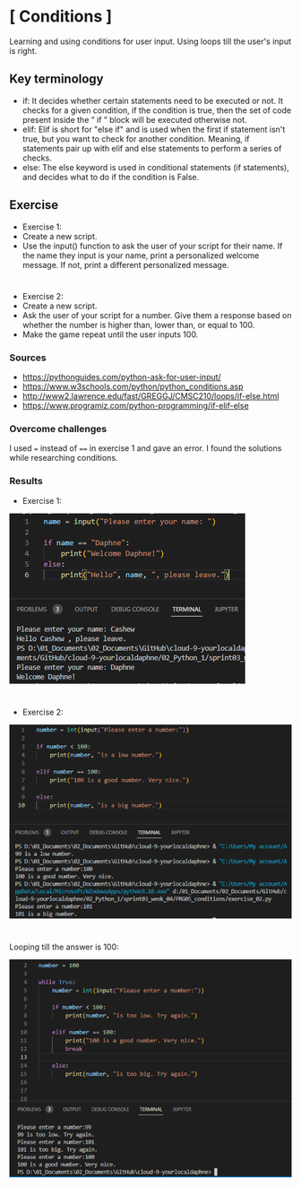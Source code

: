 # [ Conditions ]
Learning and using conditions for user input. Using loops till the user's input is right.

## Key terminology
- if: It decides whether certain statements need to be executed or not. It checks for a given condition, if the condition is true, then the set of code present inside the ” if ” block will be executed otherwise not.
- elif: Elif is short for "else if" and is used when the first if statement isn't true, but you want to check for another condition. Meaning, if statements pair up with elif and else statements to perform a series of checks.
- else: The else keyword is used in conditional statements (if statements), and decides what to do if the condition is False.

## Exercise

- Exercise 1:
- Create a new script.
- Use the input() function to ask the user of your script for their name. If the name they input is your name, print a personalized welcome message. If not, print a different personalized message.
#
- Exercise 2:
- Create a new script.
- Ask the user of your script for a number. Give them a response based on whether the number is higher than, lower than, or equal to 100.
- Make the game repeat until the user inputs 100.


### Sources
- https://pythonguides.com/python-ask-for-user-input/
- https://www.w3schools.com/python/python_conditions.asp
- http://www2.lawrence.edu/fast/GREGGJ/CMSC210/loops/if-else.html
- https://www.programiz.com/python-programming/if-elif-else

### Overcome challenges
I used `=` instead of `==` in exercise 1 and gave an error. I found the solutions while researching conditions.

### Results

- Exercise 1:

![](./../../../00_includes/PRG05_screenshot_exercise_01.png)

#
- Exercise 2:


![](./../../../00_includes/PRG05_screenshot_exercise_02.png)
#
Looping till the answer is 100:

![](./../../../00_includes/PRG05_screenshot_exercise_02_loop.png)

